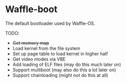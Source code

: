 # Waffle-boot
The default bootloader used by Waffle-OS.

TODO:
- ~~Get memory map~~
- Load kernel from the file system
- Set up page table to load kernel in higher half
- Get video modes via VBE
- Add loading of ELF files (may do this much later on)
- Support multiboot (may also do this a lot later on)
- Support chainloading (might not do this at all)
